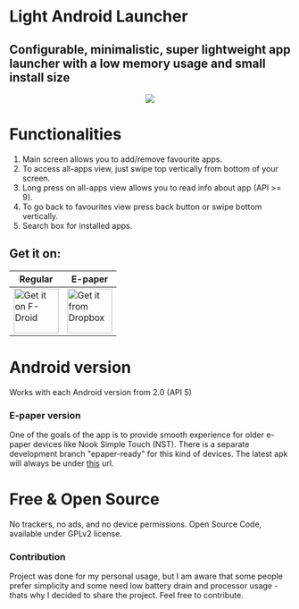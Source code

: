 Light Android Launcher
======================

Configurable, minimalistic, super lightweight app launcher with a low memory usage and small install size
---------------------------------------------------------------------------------------------------------

<p align="center">
  <img src="https://www.dropbox.com/s/6wjkxgddykattdb/preview.gif?dl=0" style="max-height:600px"/>
</p>

Functionalities
===============
1. Main screen allows you to add/remove favourite apps.
1. To access all-apps view, just swipe top vertically from bottom of your screen.
1. Long press on all-apps view allows you to read info about app (API >= 9).
1. To go back to favourites view press back button or swipe bottom vertically.
1. Search box for installed apps.

Get it on:
---------
| Regular | E-paper |
|---------|---------|
| <a href="https://f-droid.org/packages/com.github.postapczuk.lalauncher/"><img src="https://github.com/light-launcher/Light-Android-Launcher/raw/master/get-it-on.png" alt="Get it on F-Droid" height="80"></a> | <a href="https://www.dropbox.com/s/ci677hmb2s1la5w/LaLauncher-e-paper-unsigned.apk?dl=1"><img src="https://github.com/light-launcher/Light-Android-Launcher/raw/master/DropBox-icon.png" alt="Get it from Dropbox" height="80"></a> |

Android version
===============
Works with each Android version from 2.0 (API 5)

### E-paper version
One of the goals of the app is to provide smooth experience for older e-paper devices like Nook Simple Touch (NST).
There is a separate development branch "epaper-ready" for this kind of devices. 
The latest apk will always be under [this](https://www.dropbox.com/s/ci677hmb2s1la5w/LaLauncher-e-paper-unsigned.apk?dl=1) url.

Free & Open Source
==================
No trackers, no ads, and no device permissions. Open Source Code, available under GPLv2 license.
   
### Contribution
Project was done for my personal usage, but I am aware that some people prefer simplicity and some need low battery drain and processor usage - thats why I decided to share the project. Feel free to contribute.
